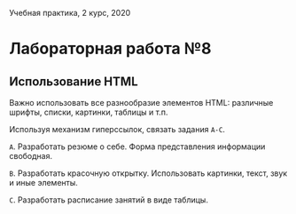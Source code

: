 Учебная практика, 2 курс, 2020

# Лабораторная работа №8
## Использование HTML
Важно использовать все разнообразие элементов HTML: различные шрифты, списки, картинки, таблицы и т.п.

Используя механизм гиперссылок, связать задания `A-C`.

`А`. Разработать резюме о себе. Форма представления информации свободная.

`B`. Разработать красочную открытку. Использовать картинки, текст, звук и иные элементы.

`C`. Разработать расписание занятий в виде таблицы.